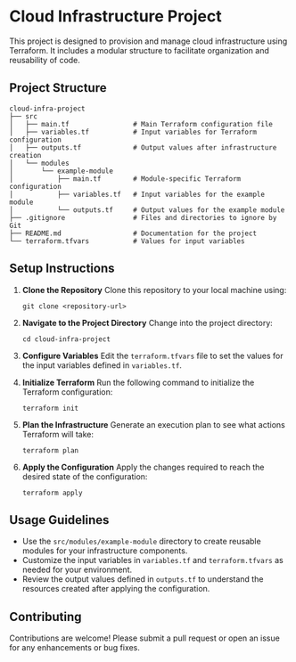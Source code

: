 # Cloud Infrastructure Project

This project is designed to provision and manage cloud infrastructure using Terraform. It includes a modular structure to facilitate organization and reusability of code.

## Project Structure

```
cloud-infra-project
├── src
│   ├── main.tf                # Main Terraform configuration file
│   ├── variables.tf           # Input variables for Terraform configuration
│   ├── outputs.tf             # Output values after infrastructure creation
│   └── modules
│       └── example-module
│           ├── main.tf        # Module-specific Terraform configuration
│           ├── variables.tf   # Input variables for the example module
│           └── outputs.tf     # Output values for the example module
├── .gitignore                 # Files and directories to ignore by Git
├── README.md                  # Documentation for the project
└── terraform.tfvars           # Values for input variables
```

## Setup Instructions

1. **Clone the Repository**
   Clone this repository to your local machine using:
   ```
   git clone <repository-url>
   ```

2. **Navigate to the Project Directory**
   Change into the project directory:
   ```
   cd cloud-infra-project
   ```

3. **Configure Variables**
   Edit the `terraform.tfvars` file to set the values for the input variables defined in `variables.tf`.

4. **Initialize Terraform**
   Run the following command to initialize the Terraform configuration:
   ```
   terraform init
   ```

5. **Plan the Infrastructure**
   Generate an execution plan to see what actions Terraform will take:
   ```
   terraform plan
   ```

6. **Apply the Configuration**
   Apply the changes required to reach the desired state of the configuration:
   ```
   terraform apply
   ```

## Usage Guidelines

- Use the `src/modules/example-module` directory to create reusable modules for your infrastructure components.
- Customize the input variables in `variables.tf` and `terraform.tfvars` as needed for your environment.
- Review the output values defined in `outputs.tf` to understand the resources created after applying the configuration.

## Contributing

Contributions are welcome! Please submit a pull request or open an issue for any enhancements or bug fixes.
